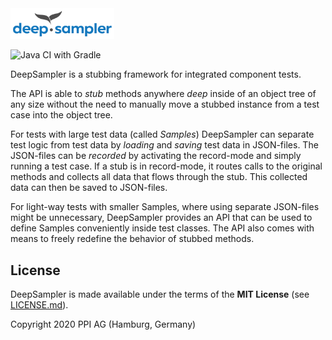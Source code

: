 <img src="https://github.com/ppi-ag/deep-sampler/blob/main/docs/assets/logo.svg" alt="DeepSampler" width="33%"/>

![Java CI with Gradle](https://github.com/ppi-ag/deep-sampler/workflows/Java%20CI%20with%20Gradle/badge.svg)

DeepSampler is a stubbing framework for integrated component tests. 

The API is able to _stub_ methods anywhere _deep_ inside of an object tree of any size without the need to manually move a stubbed instance 
from a test case into the object tree. 

For tests with large test data (called _Samples_) DeepSampler can separate test logic from test data by _loading_
and _saving_ test data in JSON-files. The JSON-files can be _recorded_ by activating the record-mode and simply running
a test case. If a stub is in record-mode, it routes calls to the original methods and collects all data that flows through the stub. This collected data can then be saved to JSON-files.

For light-way tests with smaller Samples, where using separate JSON-files might be unnecessary, DeepSampler 
provides an API that can be used to define Samples
conveniently inside test classes. The API also comes with means to freely redefine the behavior of stubbed methods.

## License
DeepSampler is made available under the terms of the __MIT License__ (see [LICENSE.md](./LICENSE.md)).

Copyright 2020 PPI AG (Hamburg, Germany)

